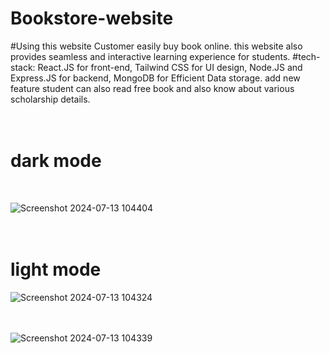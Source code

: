 # Bookstore-website
#Using this website Customer easily buy book online. this website also provides seamless and interactive learning experience for students.
#tech-stack: React.JS for front-end, Tailwind CSS for UI design, Node.JS and Express.JS for backend, MongoDB for Efficient Data storage.
add new feature student can also read free book and also know about various scholarship details.
<br>
<br>
<br>
# dark mode
<br>


![Screenshot 2024-07-13 104404](https://github.com/user-attachments/assets/b9b0f2d3-5550-4005-8b80-8dc8de563144)
<br>
<br>
<br>
# light mode

![Screenshot 2024-07-13 104324](https://github.com/user-attachments/assets/9e917a72-f0d8-433e-91ea-720dfaf665a1)
<br>
<br>
<br>

![Screenshot 2024-07-13 104339](https://github.com/user-attachments/assets/be16a2e3-4f32-4948-8392-f922e6a17f51)
